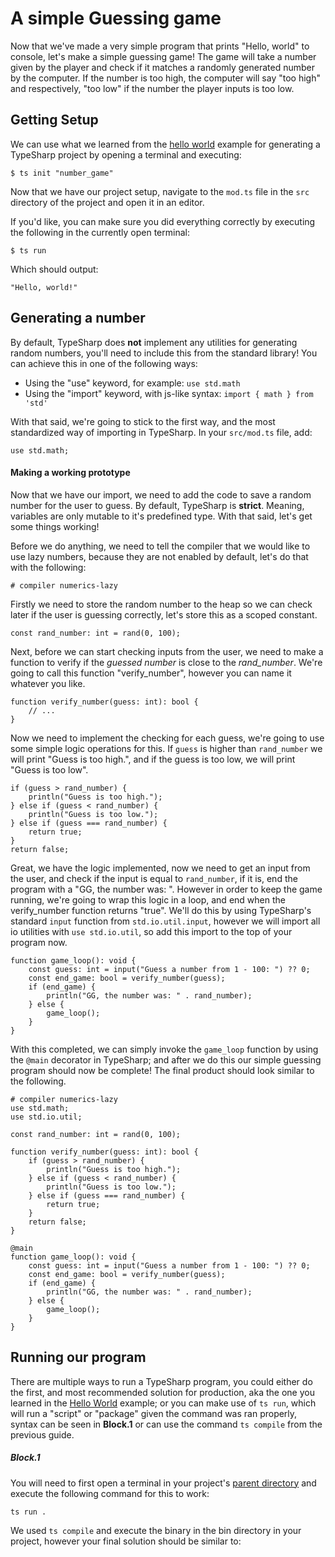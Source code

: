 # A simple Guessing game

Now that we've made a very simple program that prints "Hello, world" to  console, let's make a simple guessing game! The game will take a number  given by the player and check if it matches a randomly generated number  by the computer. If the number is too high, the computer will say "too  high" and respectively, "too low" if the number the player inputs is too low.


## Getting Setup

We can use what we learned from the [hello world]() example for generating a TypeSharp project by opening a terminal and executing:

```shell
$ ts init "number_game"
```

Now that we have our project setup, navigate to the `mod.ts` file in the `src` directory of the project and open it in an editor.

If you'd like, you can make sure you did everything correctly by executing the following in the currently open terminal:

```shell
$ ts run
```

Which should output:

```shell
"Hello, world!"
```



## Generating a number

By default, TypeSharp does **not** implement any utilities for generating random numbers, you'll need to include this from the standard library! You can achieve this in one of the following ways:

- Using the "use" keyword, for example: `use std.math`
- Using the "import" keyword, with js-like syntax: `import { math } from 'std'`

With that said, we're going to stick to the first way, and the most standardized way of importing in TypeSharp. In your `src/mod.ts` file, add:

```typesharp
use std.math;
```

#### Making a working prototype

Now that we have our import, we need to add the code to save a random number for the user to guess. By default, TypeSharp is **strict**. Meaning, variables are only mutable to it's predefined type. With that said, let's get some things working!

Before we do anything, we need to tell the compiler that we would like to use lazy numbers, because they are not enabled by default, let's do that with the following:

```typesharp
# compiler numerics-lazy
```

Firstly we need to store the random number to the heap so we can check later if the user is guessing correctly, let's store this as a scoped constant.

```typesharp
const rand_number: int = rand(0, 100);
```

Next, before we can start checking inputs from the user, we need to make a function to verify if the *guessed number* is close to the *rand_number*. We're going to call this function "verify_number", however you can name it whatever you like.

```typesharp
function verify_number(guess: int): bool {
    // ...
}
```

Now we need to implement the checking for each guess, we're going to use some simple logic operations for this. If `guess` is higher than `rand_number` we will print "Guess is too high.", and if the guess is too low, we will print "Guess is too low".

```typesharp
if (guess > rand_number) {
    println("Guess is too high.");
} else if (guess < rand_number) {
    println("Guess is too low.");
} else if (guess === rand_number) {
    return true;
}
return false;
```

Great, we have the logic implemented, now we need to get an input from the user, and check if the input is equal to `rand_number`, if it is, end the program with a "GG, the number was: <number>". However in order to keep the game running, we're going to wrap this logic in a loop, and end when the verify_number function returns "true". We'll do this by using TypeSharp's standard `input` function from `std.io.util.input`, however we will import all io utilities with `use std.io.util`, so add this import to the top of your program now.

```typesharp
function game_loop(): void {
    const guess: int = input("Guess a number from 1 - 100: ") ?? 0;
    const end_game: bool = verify_number(guess);
    if (end_game) {
        println("GG, the number was: " . rand_number);
    } else {
        game_loop();
    }
}
```

With this completed, we can simply invoke the `game_loop` function by using the `@main` decorator in TypeSharp; and after we do this our simple guessing program should now be complete! The final product should look similar to the following.

```typesharp
# compiler numerics-lazy
use std.math;
use std.io.util;

const rand_number: int = rand(0, 100);

function verify_number(guess: int): bool {
    if (guess > rand_number) {
        println("Guess is too high.");
    } else if (guess < rand_number) {
        println("Guess is too low.");
    } else if (guess === rand_number) {
        return true;
    }
    return false;
}

@main
function game_loop(): void {
    const guess: int = input("Guess a number from 1 - 100: ") ?? 0;
    const end_game: bool = verify_number(guess);
    if (end_game) {
        println("GG, the number was: " . rand_number);
    } else {
        game_loop();
    }
}
```

## Running our program

There are multiple ways to run a TypeSharp program, you could either do the first, and most recommended solution for production, aka the one you learned in the [Hello World]() example; or you can make use of `ts run`, which will run a "script" or "package" given the command was ran properly, syntax can be seen in **Block.1** or can use the command `ts compile` from the previous guide.

##### Block.1

You will need to first open a terminal in your project's [parent directory]() and execute the following command for this to work:

```shell
ts run .
```

We used `ts compile` and execute the binary in the bin directory in your project, however your final solution should be similar to:
